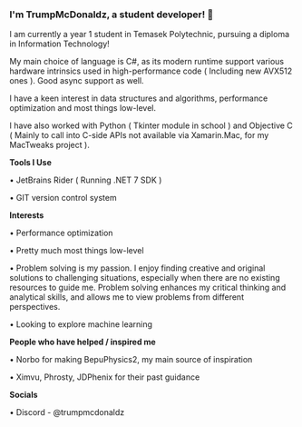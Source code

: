 ### I'm TrumpMcDonaldz, a student developer! 👋

I am currently a year 1 student in Temasek Polytechnic, pursuing a diploma in Information Technology!

My main choice of language is C#, as its modern runtime support various hardware intrinsics used in high-performance code ( Including new AVX512 ones ). Good async support as well.

I have a keen interest in data structures and algorithms, performance optimization and most things low-level.

I have also worked with Python ( Tkinter module in school ) and Objective C ( Mainly to call into C-side APIs not available via Xamarin.Mac, for my MacTweaks project ).

__**Tools I Use**__

• JetBrains Rider ( Running .NET 7 SDK )

• GIT version control system

__**Interests**__

• Performance optimization

• Pretty much most things low-level

• Problem solving is my passion. I enjoy finding creative and original solutions to challenging situations, especially when there are no existing resources to guide me. Problem solving enhances my critical thinking and analytical skills, and allows me to view problems from different perspectives.

• Looking to explore machine learning

__**People who have helped / inspired me**__

• Norbo for making BepuPhysics2, my main source of inspiration

• Ximvu, Phrosty, JDPhenix for their past guidance

__**Socials**__

• Discord - @trumpmcdonaldz
